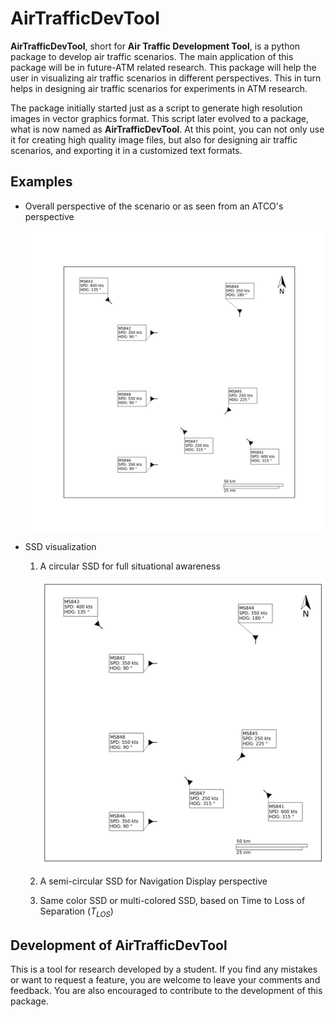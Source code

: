 AirTrafficDevTool
=================

**AirTrafficDevTool**, short for **Air Traffic Development Tool**, is a python package to develop air traffic scenarios. The main application of this package will be in future-ATM related research. This package will help the user in visualizing air traffic scenarios in different perspectives. This in turn helps in designing air traffic scenarios for experiments in ATM research.

The package initially started just as a script to generate high resolution images in vector graphics format. This script later evolved to a package, what is now named as **AirTrafficDevTool**. At this point, you can not only use it for creating high quality image files, but also for designing air traffic scenarios, and exporting it in a customized text formats.

## Examples
* Overall perspective of the scenario or as seen from an ATCO's perspective

     ![Overall](./AirTrafficDevTool/Docs/Images/Overview.svg)
* SSD visualization
    1. A circular SSD for full situational awareness

         ![SSD_Full](./AirTrafficDevTool/Docs/Images/SSD_Full.png)

    2. A semi-circular SSD for Navigation Display perspective
    3. Same color SSD or multi-colored SSD, based on Time to Loss of Separation (*T<sub>LOS</sub>*)
    
## Development of AirTrafficDevTool

This is a tool for research developed by a student. If you find any mistakes or want to request a feature, you are welcome to leave your comments and feedback. You are also encouraged to contribute to the development of this package.